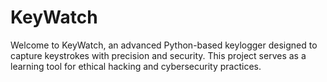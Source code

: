 # KeyWatch
 Welcome to KeyWatch, an advanced Python-based keylogger designed to capture keystrokes with precision and security. This project serves as a learning tool for ethical hacking and cybersecurity practices.
